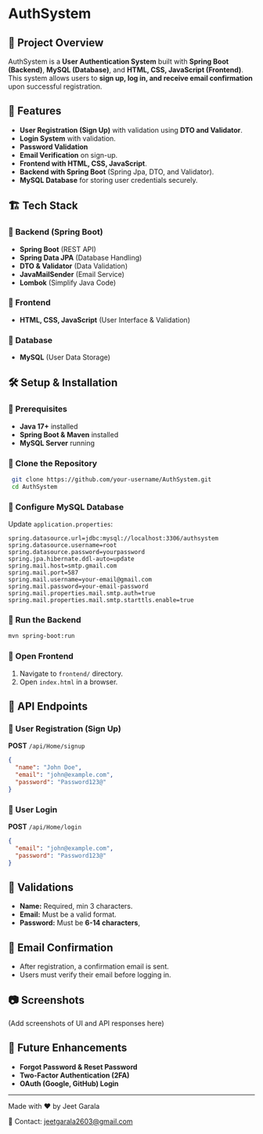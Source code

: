 # AuthSystem

## 📌 Project Overview
AuthSystem is a **User Authentication System** built with **Spring Boot (Backend)**, **MySQL (Database)**, and **HTML, CSS, JavaScript (Frontend)**. This system allows users to **sign up, log in, and receive email confirmation** upon successful registration.

## 🚀 Features
- **User Registration (Sign Up)** with validation using **DTO and Validator**.
- **Login System** with validation.
- **Password Validation**
- **Email Verification** on sign-up.
- **Frontend with HTML, CSS, JavaScript**.
- **Backend with Spring Boot** (Spring Jpa, DTO, and Validator).
- **MySQL Database** for storing user credentials securely.

## 🏗️ Tech Stack
### 🔹 Backend (Spring Boot)
- **Spring Boot** (REST API)
- **Spring Data JPA** (Database Handling)
- **DTO & Validator** (Data Validation)
- **JavaMailSender** (Email Service)
- **Lombok** (Simplify Java Code)

### 🔹 Frontend
- **HTML, CSS, JavaScript** (User Interface & Validation)

### 🔹 Database
- **MySQL** (User Data Storage)

## 🛠️ Setup & Installation
### 🔹 Prerequisites
- **Java 17+** installed
- **Spring Boot & Maven** installed
- **MySQL Server** running

### 🔹 Clone the Repository
```sh
 git clone https://github.com/your-username/AuthSystem.git
 cd AuthSystem
```

### 🔹 Configure MySQL Database
Update `application.properties`:
```properties
spring.datasource.url=jdbc:mysql://localhost:3306/authsystem
spring.datasource.username=root
spring.datasource.password=yourpassword
spring.jpa.hibernate.ddl-auto=update
spring.mail.host=smtp.gmail.com
spring.mail.port=587
spring.mail.username=your-email@gmail.com
spring.mail.password=your-email-password
spring.mail.properties.mail.smtp.auth=true
spring.mail.properties.mail.smtp.starttls.enable=true
```

### 🔹 Run the Backend
```sh
mvn spring-boot:run
```

### 🔹 Open Frontend
1. Navigate to `frontend/` directory.
2. Open `index.html` in a browser.

## 📜 API Endpoints
### 🔹 User Registration (Sign Up)
**POST** `/api/Home/signup`
```json
{
  "name": "John Doe",
  "email": "john@example.com",
  "password": "Password123@"
}
```

### 🔹 User Login
**POST** `/api/Home/login`
```json
{
  "email": "john@example.com",
  "password": "Password123@"
}
```

## 📝 Validations
- **Name:** Required, min 3 characters.
- **Email:** Must be a valid format.
- **Password:** Must be **6-14 characters**,

## 📩 Email Confirmation
- After registration, a confirmation email is sent.
- Users must verify their email before logging in.

## 📷 Screenshots
(Add screenshots of UI and API responses here)

## 📌 Future Enhancements
- **Forgot Password & Reset Password**
- **Two-Factor Authentication (2FA)**
- **OAuth (Google, GitHub) Login**

---
Made with ❤️ by Jeet Garala

📧 Contact: jeetgarala2603@gmail.com

